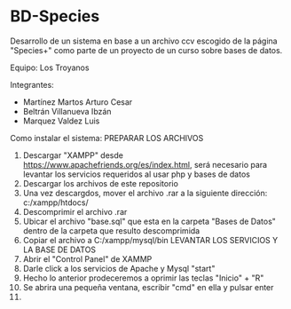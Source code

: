 # BD-Species
Desarrollo de un sistema en base a un archivo ccv escogido de la página "Species+" como parte de un proyecto de un curso sobre bases de datos.

Equipo: Los Troyanos

Integrantes:
- Martínez Martos Arturo Cesar
- Beltrán Villanueva Ibzán
- Marquez Valdez Luis

Como instalar el sistema:
  PREPARAR LOS ARCHIVOS
  1. Descargar "XAMPP" desde https://www.apachefriends.org/es/index.html, será necesario para levantar los servicios requeridos al usar php y bases de datos
  2. Descargar los archivos de este repositorio 
  3. Una vez descargdos, mover el archivo .rar a la siguiente dirección: c:/xampp/htdocs/
  4. Descomprimir el archivo .rar
  5. Ubicar el archivo "base.sql" que esta en la carpeta "Bases de Datos" dentro de la carpeta que resulto descomprimida
  6. Copiar el archivo a C:/xampp/mysql/bin
  LEVANTAR LOS SERVICIOS Y LA BASE DE DATOS
  7. Abrir el "Control Panel" de XAMMP
  8. Darle click a los servicios de Apache y Mysql "start"
  9. Hecho lo anterior prodeceremos a oprimir las teclas "Inicio" + "R"
  10. Se abrira una pequeña ventana, escribir "cmd" en ella y pulsar enter
  11. 
